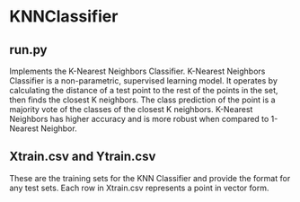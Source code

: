 # KNNClassifier

## run.py
Implements the K-Nearest Neighbors Classifier. K-Nearest Neighbors Classifier is a non-parametric, supervised learning model. It operates by calculating the distance of a test point to the rest of the points in the set, then finds the closest K neighbors. The class prediction of the point is a majority vote of the classes of the closest K neighbors. K-Nearest Neighbors has higher accuracy and is more robust when compared to 1-Nearest Neighbor.

## Xtrain.csv and Ytrain.csv
These are the training sets for the KNN Classifier and provide the format for any test sets. Each row in Xtrain.csv represents a point in vector form.
